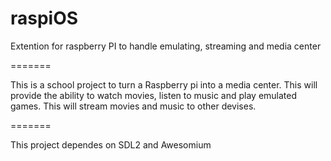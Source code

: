 raspiOS
=======

Extention for raspberry PI to handle emulating, streaming and media center


=======

This is a school project to turn a Raspberry pi into a media center. This will provide the ability to watch movies, listen to music and play emulated games.
This will stream movies and music to other devises.

=======

This project dependes on SDL2 and Awesomium
